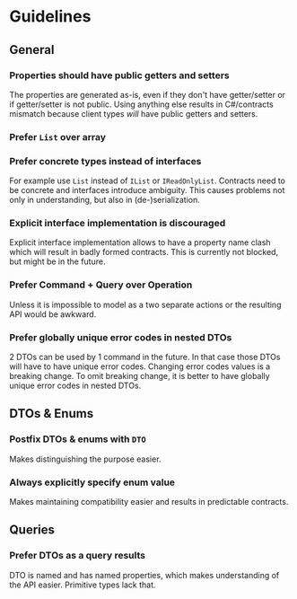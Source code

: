 # Guidelines

## General

### Properties should have public getters and setters

The properties are generated as-is, even if they don't have getter/setter or if getter/setter is not public. Using
anything else results in C#/contracts mismatch because client types _will_ have public getters and setters.

### Prefer `List` over array

### Prefer concrete types instead of interfaces

For example use `List` instead of `IList` or `IReadOnlyList`. Contracts need to be concrete and interfaces introduce
ambiguity. This causes problems not only in understanding, but also in (de-)serialization.

### Explicit interface implementation is discouraged

Explicit interface implementation allows to have a property name clash which will result in badly formed contracts.
This is currently not blocked, but might be in the future.

### Prefer Command + Query over Operation

Unless it is impossible to model as a two separate actions or the resulting API would be awkward.

### Prefer globally unique error codes in nested DTOs

2 DTOs can be used by 1 command in the future. In that case those DTOs will have to have unique error codes. Changing error codes values is a breaking change. To omit breaking change, it is better to have globally unique error codes in nested DTOs.

## DTOs & Enums

### Postfix DTOs & enums with `DTO`

Makes distinguishing the purpose easier.

### Always explicitly specify enum value

Makes maintaining compatibility easier and results in predictable contracts.

## Queries

### Prefer DTOs as a query results

DTO is named and has named properties, which makes understanding of the API easier. Primitive types lack that.
